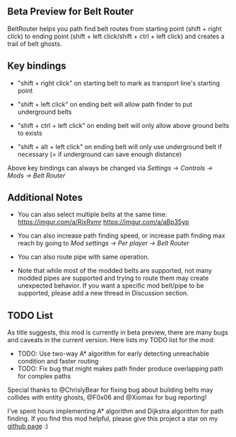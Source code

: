 ## Beta Preview for Belt Router

BeltRouter helps you path find belt routes from starting point (shift + right click) to ending point (shift + left click/shift + ctrl + left click) and creates a trail of belt ghosts.

## Key bindings

* "shift + right click" on starting belt to mark as transport line's starting point

* "shift + left click" on ending belt will allow path finder to put underground belts

* "shift + ctrl + left click" on ending belt will only allow above ground belts to exists

* "shift + alt + left click" on ending belt will only use underground belt if necessary (= if underground can save enough distance)

Above key bindings can always be changed via *Settings -> Controls -> Mods -> Belt Router*

## Additional Notes

* You can also select multiple belts at the same time: https://imgur.com/a/RixRxmr   https://imgur.com/a/aBp35yp

* You can also increase path finding speed, or increase path finding max reach by going to *Mod settings -> Per player -> Belt Router*

* You can also route pipe with same operation. 

* Note that while most of the modded belts are supported, not many modded pipes are supported and trying to route them may create unexpected behavior. If you want a specific mod belt/pipe to be supported, please add a new thread in Discussion section.

## TODO List

As title suggests, this mod is currently in beta preview, there are many bugs and caveats in the current version. Here lists my TODO list for the mod:

* TODO: Use two-way A* algorithm for early detecting unreachable condition and faster routing
* TODO: Fix bug that might makes path finder produce overlapping path for complex paths

Special thanks to @ChrislyBear for fixing bug about building belts may collides with entity ghosts, @F0x06 and @Xiomax for bug reporting!

I've spent hours implementing A* algorithm and Dijkstra algorithm for path finding. If you find this mod helpful, please give this project a star on my [github page](https://github.com/Seancheey/FactorioBeltRouter) :) 